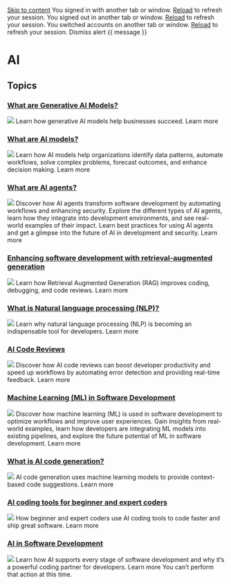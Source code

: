 [Skip to content](https://github.com/resources/articles/ai#start-of-content)
You signed in with another tab or window. [Reload](https://github.com/resources/articles/ai) to refresh your session. You signed out in another tab or window. [Reload](https://github.com/resources/articles/ai) to refresh your session. You switched accounts on another tab or window. [Reload](https://github.com/resources/articles/ai) to refresh your session. Dismiss alert
{{ message }}
# AI
## Topics
### [What are Generative AI Models?](https://github.com/resources/articles/ai/what-are-generative-ai-models)
![](https://github.com/images/modules/site/contentful/default/md.webp)
Learn how generative AI models help businesses succeed.
Learn more
### [What are AI models?](https://github.com/resources/articles/ai/what-are-ai-models)
![](https://github.com/images/modules/site/contentful/default/md.webp)
Learn how AI models help organizations identify data patterns, automate workflows, solve complex problems, forecast outcomes, and enhance decision making.
Learn more
### [What are AI agents?](https://github.com/resources/articles/ai/what-are-ai-agents)
![](https://github.com/images/modules/site/contentful/default/md.webp)
Discover how AI agents transform software development by automating workflows and enhancing security. Explore the different types of AI agents, learn how they integrate into development environments, and see real-world examples of their impact. Learn best practices for using AI agents and get a glimpse into the future of AI in development and security.
Learn more
### [Enhancing software development with retrieval-augmented generation](https://github.com/resources/articles/ai/software-development-with-retrieval-augmentation-generation-rag)
![](https://github.com/images/modules/site/contentful/default/md.webp)
Learn how Retrieval Augmented Generation (RAG) improves coding, debugging, and code reviews.
Learn more
### [What is Natural language processing (NLP)?](https://github.com/resources/articles/ai/natural-language-processing)
![](https://github.com/images/modules/site/contentful/default/md.webp)
Learn why natural language processing (NLP) is becoming an indispensable tool for developers.
Learn more
### [AI Code Reviews](https://github.com/resources/articles/ai/ai-code-reviews)
![](https://github.com/images/modules/site/contentful/default/md.webp)
Discover how AI code reviews can boost developer productivity and speed up workflows by automating error detection and providing real-time feedback.
Learn more
### [Machine Learning (ML) in Software Development](https://github.com/resources/articles/ai/machine-learning-in-software-development)
![](https://github.com/images/modules/site/contentful/default/md.webp)
Discover how machine learning (ML) is used in software development to optimize workflows and improve user experiences. Gain insights from real-world examples, learn how developers are integrating ML models into existing pipelines, and explore the future potential of ML in software development.
Learn more
### [What is AI code generation?](https://github.com/resources/articles/ai/what-is-ai-code-generation)
![](https://github.com/images/modules/site/contentful/default/md.webp)
AI code generation uses machine learning models to provide context-based code suggestions.
Learn more
### [AI coding tools for beginner and expert coders](https://github.com/resources/articles/ai/ai-coding-tools)
![](https://github.com/images/modules/site/contentful/default/md.webp)
How beginner and expert coders use AI coding tools to code faster and ship great software.
Learn more
### [AI in Software Development](https://github.com/resources/articles/ai/ai-in-software-development)
![](https://github.com/images/modules/site/contentful/default/md.webp)
Learn how AI supports every stage of software development and why it’s a powerful coding partner for developers.
Learn more
You can’t perform that action at this time.
